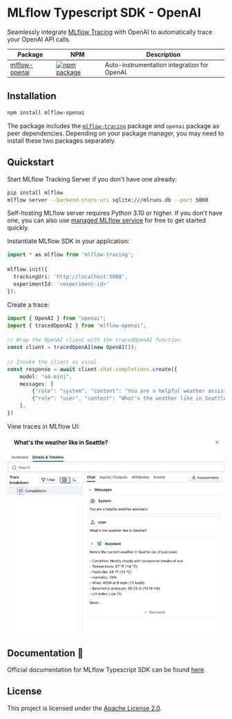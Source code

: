 # MLflow Typescript SDK - OpenAI

Seamlessly integrate [MLflow Tracing](https://github.com/mlflow/mlflow/tree/main/packages/typescript) with OpenAI to automatically trace your OpenAI API calls.

|Package|NPM|Description|
|---|---|---|
|[mlflow-openai](./packages/typescript/integrations/openai)|[![npm package](https://img.shields.io/npm/v/mlflow-tracing-openai?style=flat-square)](https://www.npmjs.com/package/mlflow-tracing-openai) |Auto-instrumentation integration for OpenAI.|

## Installation

```bash
npm install mlflow-openai
```

The package includes the [`mlflow-tracing`](https://github.com/mlflow/mlflow/tree/main/packages/typescript) package and `openai` package as peer dependencies. Depending on your package manager, you may need to install these two packages separately.

## Quickstart

Start MLflow Tracking Server if you don't have one already:

```bash
pip install mlflow
mlflow server --backend-store-uri sqlite:///mlruns.db --port 5000
```

Self-hosting MLflow server requires Python 3.10 or higher. If you don't have one, you can also use [managed MLflow service](https://mlflow.org/#get-started) for free to get started quickly.

Instantiate MLflow SDK in your application:

```typescript
import * as mlflow from 'mlflow-tracing';

mlflow.init({
  trackingUri: 'http://localhost:5000',
  experimentId: '<experiment-id>'
});
```

Create a trace:

```typescript
import { OpenAI } from "openai";
import { tracedOpenAI } from "mlflow-openai";

// Wrap the OpenAI client with the tracedOpenAI function
const client = tracedOpenAI(new OpenAI());

// Invoke the client as usual
const response = await client.chat.completions.create({
    model: "o4-mini",
    messages: [
        {"role": "system", "content": "You are a helpful weather assistant."},
        {"role": "user", "content": "What's the weather like in Seattle?"},
    ],
})
```

View traces in MLflow UI:

![MLflow Tracing UI](https://github.com/mlflow/mlflow/blob/891fed9a746477f808dd2b82d3abb2382293c564/docs/static/images/llms/tracing/quickstart/single-openai-trace-detail.png?raw=true)

## Documentation 📘

Official documentation for MLflow Typescript SDK can be found [here](https://mlflow.org/docs/latest/genai/tracing/app-instrumentation/typescript-sdk).

## License

This project is licensed under the [Apache License 2.0](https://github.com/mlflow/mlflow/blob/master/LICENSE.txt).